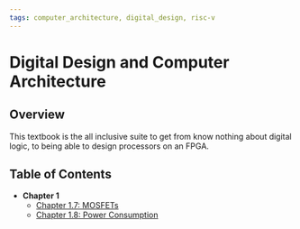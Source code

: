 ```yaml
---
tags: computer_architecture, digital_design, risc-v
---
```

# Digital Design and Computer Architecture

## Overview

This textbook is the all inclusive suite to get from know nothing about digital logic, to being able to design processors on an FPGA.

## Table of Contents

- **Chapter 1**
    - [Chapter 1.7: MOSFETs](ch01_07_nmos_pmos.md)
    - [Chapter 1.8: Power Consumption](ch01_08_power_consumption.md)
